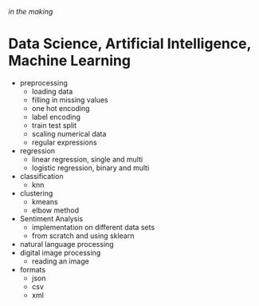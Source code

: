 *in the making*

# Data Science, Artificial Intelligence, Machine Learning

- preprocessing
  - loading data
  - filling in missing values
  - one hot encoding
  - label encoding
  - train test split
  - scaling numerical data
  - regular expressions
- regression
  - linear regression, single and multi
  - logistic regression, binary and multi
- classification
  - knn
- clustering
  - kmeans
  - elbow method
- Sentiment Analysis
  - implementation on different data sets
  - from scratch and using sklearn
- natural language processing
- digital image processing
  - reading an image
- formats
  - json
  - csv
  - xml
